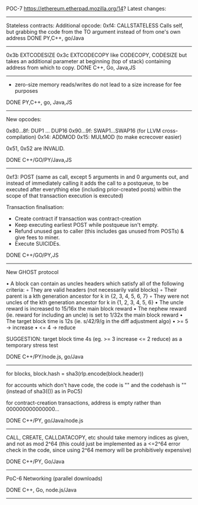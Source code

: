 POC-7 https://ethereum.etherpad.mozilla.org/14?
Latest changes:


---------------------------------------------------

Stateless contracts:
Additional opcode: 0xf4: CALLSTATELESS
Calls self, but grabbing the code from the TO argument instead of from one's own address
DONE PY,C++, go/Java

--------------------------------------------------------

0x3b EXTCODESIZE
0x3c EXTCODECOPY
like CODECOPY, CODESIZE but takes an additional parameter at beginning (top of stack) containing address from which to copy.
DONE C++, Go, Java,JS

--------------------------------------------------------

* zero-size memory reads/writes do not lead to a size increase for fee purposes

DONE PY,C++, go, Java,JS

--------------------------------------------------------

New opcodes:

0x80...8f: DUP1 ... DUP16
0x90...9f: SWAP1...SWAP16 (for LLVM cross-compilation)
0x14: ADDMOD
0x15: MULMOD (to make ecrecover easier)

0x51, 0x52 are INVALID.

DONE C++/GO/PY/Java,JS

--------------------------------------------------------

0xf3: POST (same as call, except 5 arguments in and 0 arguments out, and instead of immediately calling it adds the call to a postqueue, to be executed after everything else (including prior-created posts) within the scope of that transaction execution is executed)

Transaction finalisation:
- Create contract if transaction was contract-creation
- Keep executing earliest POST while postqueue isn't empty.
- Refund unused gas to caller (this includes gas unused from POSTs) & give fees to miner.
- Execute SUICIDEs.

DONE C++/GO/PY,JS

----------------------------------------------------

New GHOST protocol

 •	A block can contain as uncles headers which satisfy all of the following criteria:
 ◦	They are valid headers (not necessarily valid blocks)
 ◦	Their parent is a kth generation ancestor for k in {2, 3, 4, 5, 6, 7}
 ◦	They were not uncles of the kth generation ancestor for k in {1, 2, 3, 4, 5, 6}
 •	The uncle reward is increased to 15/16x the main block reward
 •	The nephew reward (ie. reward for including an uncle) is set to 1/32x the main block reward
 •	The target block time is 12s (ie. s/42/9/g in the diff adjustment algo)
 •	>= 5 -> increase
 •	<= 4 -> reduce

SUGGESTION: target block time 4s (eg. >= 3 increase <= 2 reduce) as a temporary stress test

DONE C++/PY/node.js, go/Java

----------------------------------------------------

for blocks, block.hash = sha3(rlp.encode(block.header))

for accounts which don't have code, the code is ""
and the codehash is "" (instead of sha3(()) as in PoC5)

for contract-creation transactions, address is empty rather than 000000000000000...

DONE C++/PY, go/Java/node.js

---------------------------------------------------

CALL, CREATE, CALLDATACOPY, etc should take memory indices as given, and not as mod 2^64 (this could just be implemented as a <=2^64 error check in the code, since using 2^64 memory will be prohibitively expensive)

DONE C++/PY, Go/Java

---------------------------------------------------

PoC-6 Networking (parallel downloads)

DONE C++, Go, node.js/Java

---------------------------------------------------

